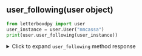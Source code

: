 <h2 id="user_following">user_following(user object)</h2>

```python
from letterboxdpy import user
user_instance = user.User("nmcassa")
print(user.user_following(user_instance))
```

<details>
  <summary>Click to expand <code>user_following</code> method response</summary>

```json
{
    "ppark": {
        "display_name": "ppark"
    },
    "ryanshubert": {
        "display_name": "ryanshubert"
    },
    "crescendohouse": {
        "display_name": "Crescendo House"
    },...
}
```
</details>